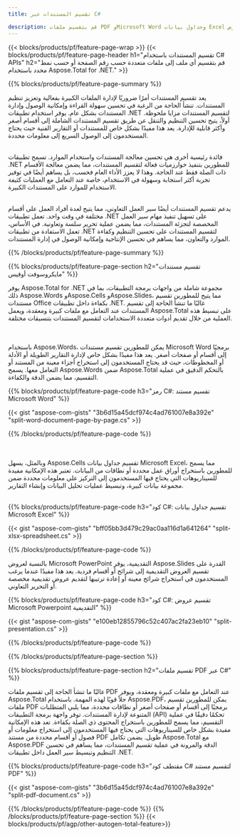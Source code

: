 ```yaml
---
title: تقسيم المستندات عبر C# 

description: قم بتقسيم ملفات PDF وMicrosoft Word وجداول بيانات Excel وعروض PowerPoint التقديمية عبر تطبيق C# الخاص بك. قم بتقسيم المستند حسب رقم الصفحة أو حسب نمط محدد مسبقًا.
---
```


{{< blocks/products/pf/feature-page-wrap >}}
{{< blocks/products/pf/feature-page-header h1="تقسيم المستندات باستخدام C# APIs" h2="قم بتقسيم أي ملف إلى ملفات متعددة حسب رقم الصفحة أو حسب نمط محدد باستخدام Aspose.Total for .NET." >}}

{{% blocks/products/pf/feature-page-summary %}}

يعد تقسيم المستندات أمرًا ضروريًا لإدارة الملفات الكبيرة بفعالية وتعزيز تنظيم المستندات. تنشأ الحاجة من الرغبة في تحسين سهولة القراءة وإمكانية الوصول وإدارة المستندات بشكل عام. يوفر استخدام تطبيقات .NET لتقسيم المستندات مزايا ملحوظة. أولاً، يتيح تحسين التنظيم والتنقل عن طريق تقسيم المستندات الشاملة إلى أقسام أصغر وأكثر قابلية للإدارة. يعد هذا مفيدًا بشكل خاص للمستندات أو التقارير الفنية حيث يحتاج المستخدمون إلى الوصول السريع إلى معلومات محددة.<br /><br />

فائدة رئيسية أخرى هي تحسين معالجة المستندات واستخدام الموارد. تسمح تطبيقات .NET للمطورين بتنفيذ خوارزميات فعالة لتقسيم المستندات، مما يضمن معالجة الأقسام ذات الصلة فقط عند الحاجة. وهذا لا يعزز الأداء العام فحسب، بل يساهم أيضًا في توفير تجربة أكثر استجابة وسهولة في الاستخدام، خاصة عند التعامل مع العمليات كثيفة الاستخدام للموارد على المستندات الكبيرة.<br /><br />

يدعم تقسيم المستندات أيضًا سير العمل التعاوني، مما يتيح لعدة أفراد العمل على أقسام مختلفة في وقت واحد. تعمل تطبيقات .NET على تسهيل تنفيذ مهام سير العمل المخصصة لتجزئة المستندات، مما يضمن عملية تحرير سلسة وتعاونية. في الأساس، تعمل الاستفادة من تطبيقات .NET لتقسيم المستندات على تحسين التنظيم وكفاءة الموارد والتعاون، مما يساهم في تحسين الإنتاجية وإمكانية الوصول في إدارة المستندات.

{{% /blocks/products/pf/feature-page-summary  %}}

{{% blocks/products/pf/feature-page-section  h2="تقسيم مستندات مايكروسوفت أوفيس" %}}

يوفر Aspose.Total for .NET مجموعة شاملة من واجهات برمجة التطبيقات، بما في ذلك Aspose.Words وAspose.Cells وAspose.Slides، مما يتيح للمطورين تقسيم مستندات Office بكفاءة داخل تطبيقات .NET. غالبًا ما تنشأ الحاجة إلى تقسيم المستندات عند التعامل مع ملفات كبيرة ومعقدة، ويعمل Aspose.Total على تبسيط هذه العملية من خلال تقديم أدوات متعددة الاستخدامات لتقسيم المستندات بتنسيقات مختلفة. 

<br /><br />
باستخدام Aspose.Words، يمكن للمطورين تقسيم مستندات Microsoft Word برمجيًا إلى أقسام أو صفحات أصغر. يعد هذا مفيدًا بشكل خاص لإدارة التقارير الطويلة أو الأدلة أو المخطوطات، حيث قد يحتاج المستخدمون إلى استخراج أجزاء معينة من المستند أو التعامل معها. يسمح Aspose.Words ضمن Aspose.Total بالتحكم الدقيق في عملية التقسيم، مما يضمن الدقة والكفاءة.


{{% blocks/products/pf/feature-page-code h3="رمز C#: تقسيم مستند Microsoft Word" %}}

{{< gist "aspose-com-gists" "3b6d15a45dcf974c4ad761007e8a392e" "split-word-document-page-by-page.cs" >}}

{{% /blocks/products/pf/feature-page-code  %}}

<br /><br />
وبالمثل، يسهل Aspose.Cells تقسيم جداول بيانات Microsoft Excel، مما يسمح للمطورين باستخراج أوراق عمل محددة أو نطاقات من البيانات. تعتبر هذه الإمكانية مفيدة للسيناريوهات التي يحتاج فيها المستخدمون إلى التركيز على معلومات محددة ضمن مجموعة بيانات كبيرة، وتبسيط عمليات تحليل البيانات وإنشاء التقارير.
<br /><br />

{{% blocks/products/pf/feature-page-code h3="كود C#: تقسيم جداول بيانات Microsoft Excel" %}}

{{< gist "aspose-com-gists" "bff05bb3d479c29ac0aa116d1a641264" "split-xlsx-spreadsheet.cs" >}}

{{% /blocks/products/pf/feature-page-code  %}}

بالنسبة لعروض Microsoft PowerPoint التقديمية، يوفر Aspose.Slides القدرة على تقسيم العروض التقديمية إلى شرائح أو أقسام فردية. يعد هذا مفيدًا عندما يرغب المستخدمون في استخراج شرائح معينة أو إعادة ترتيبها لتقديم عروض تقديمية مخصصة أو التحرير التعاوني.

{{% blocks/products/pf/feature-page-code h3="كود C#: تقسيم عروض Microsoft Powerpoint التقديمية" %}}

{{< gist "aspose-com-gists" "e100eb12855796c52c407ac2fa23eb10" "split-presentation.cs" >}}

{{% /blocks/products/pf/feature-page-code  %}}

{{% /blocks/products/pf/feature-page-section %}}

{{% blocks/products/pf/feature-page-section  h2="تقسيم ملفات PDF عبر C#" %}}

غالبًا ما تنشأ الحاجة إلى تقسيم ملفات PDF عند التعامل مع ملفات كبيرة ومعقدة، ويوفر Aspose.Total حلاً قويًا لهذه المهمة. باستخدام Aspose.PDF، يمكن للمطورين تقسيم ملفات PDF برمجيًا إلى أقسام أو صفحات أصغر أو نطاقات محددة، مما يلبي المتطلبات المتنوعة لإدارة المستندات. توفر واجهة برمجة التطبيقات (API) تحكمًا دقيقًا في عملية التقسيم، مما يسمح للمطورين باستخراج المحتوى ذي الصلة بكفاءة. تعد هذه الإمكانية مفيدة بشكل خاص للسيناريوهات التي يحتاج فيها المستخدمون إلى استخراج معلومات أو فصول أو أقسام محددة من مستند PDF طويل. يضمن تكامل Aspose.Total مع Aspose.PDF الدقة والمرونة في عملية تقسيم المستندات، مما يساهم في تحسين التنظيم وتبسيط سير العمل داخل تطبيقات .NET.

{{% blocks/products/pf/feature-page-code h3="مقتطف كود C# لتقسيم مستند PDF" %}}

{{< gist "aspose-com-gists" "3b6d15a45dcf974c4ad761007e8a392e" "split-pdf-document.cs" >}}

{{% /blocks/products/pf/feature-page-code  %}}
{{% /blocks/products/pf/feature-page-section %}}
{{< blocks/products/pf/agp/other-autogen-total-feature>}}